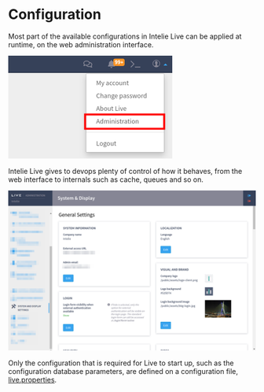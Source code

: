 # Configuration

Most part of the available configurations in Intelie Live can be applied at runtime, on the web administration interface.

![Access to administration](<../../.gitbook/assets/image (69).png>)

Intelie Live gives to devops plenty of control of how it behaves, from the web interface to internals such as cache, queues and so on.

![System configurations](<../../.gitbook/assets/image (54).png>)

Only the configuration that is required for Live to start up, such as the configuration database parameters, are defined on a configuration file, [live.properties](live.properties.md).
